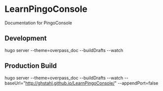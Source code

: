 # LearnPingoConsole
Documentation for PingoConsole

## Development
hugo server --theme=overpass_doc --buildDrafts --watch

## Production Build
hugo server --theme=overpass_doc --buildDrafts --watch --baseUrl="http://ghstahl.github.io/LearnPingoConsole/" --appendPort=false
